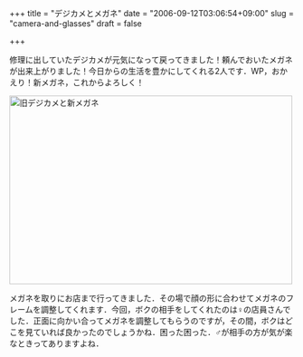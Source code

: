 +++
title = "デジカメとメガネ"
date = "2006-09-12T03:06:54+09:00"
slug = "camera-and-glasses"
draft = false

+++

<p>修理に出していたデジカメが元気になって戻ってきました！頼んでおいたメガネが出来上がりました！今日からの生活を豊かにしてくれる2人です．WP，おかえり！新メガネ，これからよろしく！</p>
<p><a href="http://www.flickr.com/photos/june29/240344646/" title="Photo Sharing"><img src="http://static.flickr.com/86/240344646_1d84ae9916.jpg" width="500" height="333" alt="旧デジカメと新メガネ" /></a></p>
<p>メガネを取りにお店まで行ってきました．その場で顔の形に合わせてメガネのフレームを調整してくれます．今回，ボクの相手をしてくれたのは♀の店員さんでした．正面に向かい合ってメガネを調整してもらうのですが，その間，ボクはどこを見ていれば良かったのでしょうかね．困った困った．♂が相手の方が気が楽なときってありますよね．</p>
